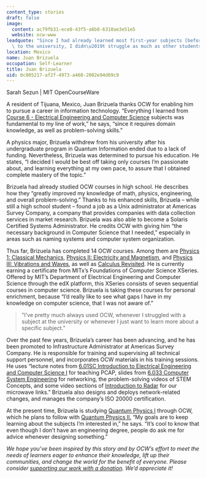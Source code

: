 ```yaml
---
content_type: stories
draft: false
image:
  content: ac79fb31-ece8-43f5-a6b8-6310ae3e51e5
  website: ocw-www
leadquote: "Since I had already learned most first-year subjects [before] I applied\
  \ to the university, I didn\u2019t struggle as much as other students\u2026"
location: Mexico
name: Juan Brizuela
occupation: Self-Learner
title: Juan Brizuela
uid: 0c805217-af2f-4973-a460-2002e94d69c9
---
```

Sarah Sezun | MIT OpenCourseWare

A resident of Tijuana, Mexico, Juan Brizuela thanks OCW for enabling him to pursue a career in information technology. “Everything I learned from [Course 6 - Electrical Engineering and Computer Science](/search/?d=Electrical%20Engineering%20and%20Computer%20Science&s=department_course_numbers.sort_coursenum) subjects was fundamental to my line of work,” he says, “since it requires domain knowledge, as well as problem-solving skills.”

A physics major, Brizuela withdrew from his university after his undergraduate program in Quantum Information ended due to a lack of funding. Nevertheless, Brizuela was determined to pursue his education. He states, “I decided I would be best off taking only courses I’m passionate about, and learning everything at my own pace, to assure that I obtained complete mastery of the topic.”

Brizuela had already studied OCW courses in high school. He describes how they “greatly improved my knowledge of math, physics, engineering, and overall problem-solving.” Thanks to his enhanced skills, Brizuela – while still a high school student – found a job as a Unix administrator at Americas Survey Company, a company that provides companies with data collection services in market research. Brizuela was also able to become a Solaris Certified Systems Administrator. He credits OCW with giving him “the necessary background in Computer Science that I needed,” especially in areas such as naming systems and computer system organization.

Thus far, Brizuela has completed 14 OCW courses. Among them are [Physics 1: Classical Mechanics](/courses/8-01sc-classical-mechanics-fall-2016), [Physics II: Electricity and Magnetism](/courses/8-02-physics-ii-electricity-and-magnetism-spring-2007), and [Physics III: Vibrations and Waves](/courses/8-03sc-physics-iii-vibrations-and-waves-fall-2016), as well as [Calculus Revisited](/courses/res-18-006-calculus-revisited-single-variable-calculus-fall-2010). He is currently earning a certificate from MITx’s Foundations of Computer Science XSeries. Offered by MIT’s Department of Electrical Engineering and Computer Science through the edX platform, this XSeries consists of seven sequential courses in computer science. Brizuela is taking these courses for personal enrichment, because “I’d really like to see what gaps I have in my knowledge on computer science, that I was not aware of.”

> "I’ve pretty much always used OCW, whenever I struggled with a subject at the university or whenever I just want to learn more about a specific subject.”

Over the past few years, Brizuela’s career has been advancing, and he has been promoted to Infrastructure Administrator at Americas Survey Company. He is responsible for training and supervising all technical support personnel, and incorporates OCW materials in his training sessions. He uses “lecture notes from [6.01SC Introduction to Electrical Engineering and Computer Science I](/courses/6-01sc-introduction-to-electrical-engineering-and-computer-science-i-spring-2011) for teaching PCAP, slides from [6.033 Computer System Engineering](/courses/6-033-computer-system-engineering-spring-2018) for networking, the problem-solving videos of STEM Concepts, and some video sections of [Introduction to Radar](/courses/res-ll-001-introduction-to-radar-systems-spring-2007) for our microwave links.” Brizuela also designs and deploys network-related changes, and manages the company’s ISO 20000 certification.

At the present time, Brizuela is studying [Quantum Physics I](/courses/8-04-quantum-physics-i-spring-2013) through OCW, which he plans to follow with [Quantum Physics II.](/courses/8-05-quantum-physics-ii-fall-2013) “My goals are to keep learning about the subjects I’m interested in,” he says. “It’s cool to know that even though I don’t have an engineering degree, people do ask me for advice whenever designing something.”

  
  
*We hope you’ve been inspired by this story and by OCW’s effort to meet the needs of learners eager to enhance their knowledge, lift up their communities, and change the world for the benefit of everyone. Please consider* [*supporting our work with a donation*](https://giving.mit.edu/give/to/ocw/?utm_source=site&utm_medium=ocwstories&utm_campaign=donate&utm_content=brizuela)*. We’d appreciate it!*